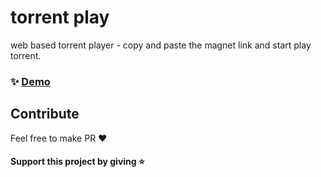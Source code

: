 # torrent play

web based torrent player - copy and paste the magnet link and start play torrent.

### :sparkles: [Demo](https://imhta.github.io/torrentplay/)


## Contribute
Feel free to make PR :heart:

#### Support this project by giving :star: